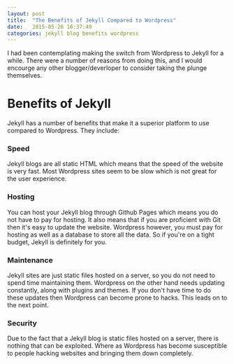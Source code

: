```yaml
---
layout: post
title:  "The Benefits of Jekyll Compared to Wordpress"
date:   2015-05-26 16:37:49
categories: jekyll blog benefits wordpress
---
```

I had been contemplating making the switch from Wordpress to Jekyll for a while. There were a number of reasons from doing this, and I would encourge any other blogger/deverloper to consider taking the plunge themselves.

# Benefits of Jekyll

Jekyll has a number of benefits that make it a superior platform to use compared to Wordpress. They include:

### Speed

Jekyll blogs are all static HTML which means that the speed of the website is very fast. Most Wordpress sites seem to be slow which is not great for the user experience.

### Hosting

You can host your Jekyll blog through Github Pages which means you do not have to pay for hosting. It also means that if you are proficient with Git then it's easy to update the website. Wordpress however, you must pay for hosting as well as a database to store all the data. So if you're on a tight budget, Jekyll is definitely for you.

### Maintenance

Jekyll sites are just static files hosted on a server, so you do not need to spend time maintaining them. Wordpress on the other hand needs updating constantly, along with plugins and themes. If you don't have time to do these updates then Wordpress can become prone to hacks. This leads on to the next point.

### Security

Due to the fact that a Jekyll blog is static files hosted on a server, there is nothing that can be exploited. Where as Wordpress has become susceptible to people hacking websites and bringing them down completely. 

